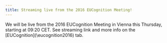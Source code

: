 ```yaml
---
title: Streaming live from the 2016 EUCognition Meeting!
---
```


We will be live from the 2016 EUCognition Meeting in Vienna this Thursday, starting at 09:20 CET. See streaming link and more info on the [EUCognition](\eucognition2016\) tab.

